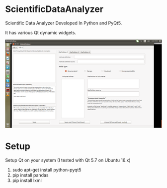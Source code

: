 # ScientificDataAnalyzer
Scientific Data Analyzer Developed In Python and PyQt5.

It has various Qt dynamic widgets.

![Alt text](screenshot.png?raw=true "Screenshot")


# Setup

Setup Qt on your system (I tested with Qt 5.7 on Ubuntu 16.x)

1. sudo apt-get install python-pyqt5
2. pip install pandas
3. pip install lxml

